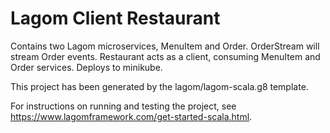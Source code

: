 # Lagom Client Restaurant

Contains two Lagom microservices, MenuItem and Order.  OrderStream will stream Order events.  Restaurant acts as a client, consuming MenuItem and Order services.  Deploys to minikube.

This project has been generated by the lagom/lagom-scala.g8 template. 

For instructions on running and testing the project, see https://www.lagomframework.com/get-started-scala.html.
